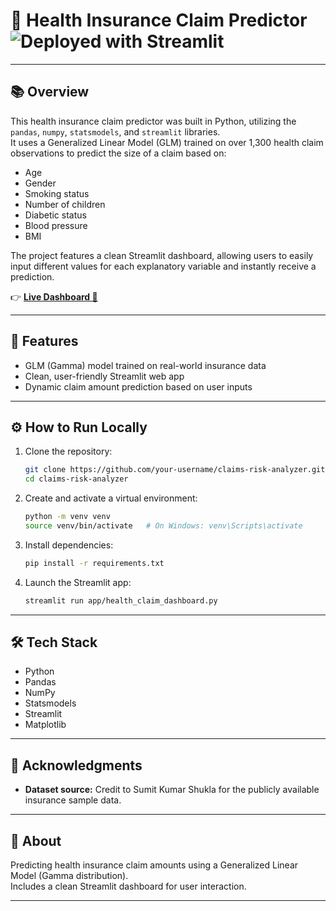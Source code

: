 # 🏥 Health Insurance Claim Predictor      ![Deployed with Streamlit](https://img.shields.io/badge/Deployed%20with-Streamlit-red?logo=streamlit&style=flat-square)

---
## 📚 Overview

This health insurance claim predictor was built in Python, utilizing the `pandas`, `numpy`, `statsmodels`, and `streamlit` libraries.  
It uses a Generalized Linear Model (GLM) trained on over 1,300 health claim observations to predict the size of a claim based on:

- Age
- Gender
- Smoking status
- Number of children
- Diabetic status
- Blood pressure
- BMI

The project features a clean Streamlit dashboard, allowing users to easily input different values for each explanatory variable and instantly receive a prediction.

👉 [**Live Dashboard 🚀**](https://health-claim-dashboard.streamlit.app/)

---

## 🚀 Features

- GLM (Gamma) model trained on real-world insurance data
- Clean, user-friendly Streamlit web app
- Dynamic claim amount prediction based on user inputs

---

## ⚙️ How to Run Locally

1. Clone the repository:
    ```bash
    git clone https://github.com/your-username/claims-risk-analyzer.git
    cd claims-risk-analyzer
    ```

2. Create and activate a virtual environment:
    ```bash
    python -m venv venv
    source venv/bin/activate   # On Windows: venv\Scripts\activate
    ```

3. Install dependencies:
    ```bash
    pip install -r requirements.txt
    ```

4. Launch the Streamlit app:
    ```bash
    streamlit run app/health_claim_dashboard.py
    ```

---

## 🛠️ Tech Stack

- Python
- Pandas
- NumPy
- Statsmodels
- Streamlit
- Matplotlib

---

## 📣 Acknowledgments

- **Dataset source:** Credit to Sumit Kumar Shukla for the publicly available insurance sample data.

---

## 🧠 About

Predicting health insurance claim amounts using a Generalized Linear Model (Gamma distribution).  
Includes a clean Streamlit dashboard for user interaction.

---
